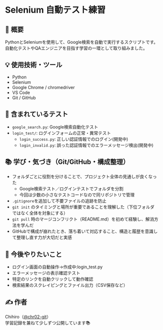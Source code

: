 # Selenium 自動テスト練習

## 📝 概要
PythonとSeleniumを使用して、Google検索を自動で実行するスクリプトです。  
自動化テストやQAエンジニアを目指す学習の一環として取り組みました。

## 💡 使用技術・ツール
- Python
- Selenium
- Google Chrome / chromedriver
- VS Code
- Git / GitHub


## 📁 含まれているテスト
- `google_search.py`: Google検索自動化テスト
- `login_test/`: ログインフォームの正常・異常テスト
    - `login_success.py`: 正しい認証情報でのログイン(開発中)
    - `login_invalid.py`: 誤った認証情報でのエラーメッセージ検出(開発中)

## 📚 学び・気づき（Git/GitHub・構成整理）
- フォルダごとに役割を分けることで、プロジェクト全体の見通しが良くなった
  - Google検索テスト／ログインテストでフォルダを分割
  - 今回は少数の小さなテストコードなので同リポジトリで管理
- `.gitignore`を追加して不要ファイルの追跡を防止
- `git init` のタイミングと場所が重要であることを理解した（下位フォルダではなく全体を対象にする）
- `git pull` 時のマージコンフリクト（README.md）を初めて経験し、解消方法を学んだ
- GitHubで構成が崩れたとき、落ち着いて対応すること、構造と履歴を意識して整理し直す力が大切だと実感


## 🔄 今後やりたいこと
- ログイン画面の自動操作→作成中:login_test.py
- エラーメッセージの表示確認テスト
- 特定のリンクを自動クリックして動作確認
- 検索結果のスクレイピングとファイル出力（CSV保存など）


## ✍️ 作者
Chihiro（[@chr02-git](https://github.com/chr02-git)）  
学習記録を兼ねて少しずつ公開しています📚
